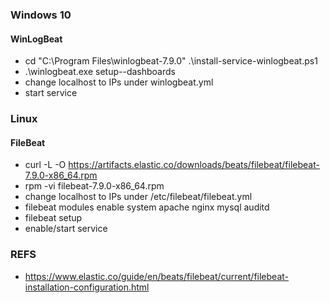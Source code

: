 ### Windows 10
#### WinLogBeat
- cd "C:\Program Files\winlogbeat-7.9.0\" .\install-service-winlogbeat.ps1
- .\winlogbeat.exe setup--dashboards
- change localhost to IPs under winlogbeat.yml
- start service

### Linux
#### FileBeat
- curl -L -O https://artifacts.elastic.co/downloads/beats/filebeat/filebeat-7.9.0-x86_64.rpm
- rpm -vi filebeat-7.9.0-x86_64.rpm
- change localhost to IPs under /etc/filebeat/filebeat.yml
- filebeat modules enable system apache nginx mysql auditd
- filebeat setup
- enable/start service


### REFS
- https://www.elastic.co/guide/en/beats/filebeat/current/filebeat-installation-configuration.html
